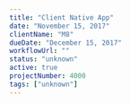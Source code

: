 ```yaml
---
title: "Client Native App"
date: "November 15, 2017"
clientName: "M8"
dueDate: "December 15, 2017"
workflowUrl: ""
status: "unknown"
active: true
projectNumber: 4000
tags: ["unknown"]
---
```

